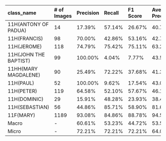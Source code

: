 | class_name            | # of Images   | Precision   | Recall   | F1 Score   | Average Precision   |
|:----------------------|:--------------|:------------|:---------|:-----------|:--------------------|
| 11H(ANTONY OF PADUA)  | 14            | 17.39%      | 57.14%   | 26.67%     | 40.78%              |
| 11H(FRANCIS)          | 98            | 70.00%      | 42.86%   | 53.16%     | 42.74%              |
| 11H(JEROME)           | 118           | 74.79%      | 75.42%   | 75.11%     | 63.29%              |
| 11H(JOHN THE BAPTIST) | 99            | 100.00%     | 4.04%    | 7.77%      | 43.50%              |
| 11HH(MARY MAGDALENE)  | 90            | 25.49%      | 72.22%   | 37.68%     | 41.33%              |
| 11H(PAUL)             | 52            | 100.00%     | 9.62%    | 17.54%     | 43.06%              |
| 11H(PETER)            | 119           | 64.58%      | 52.10%   | 57.67%     | 46.13%              |
| 11H(DOMINIC)          | 29            | 15.91%      | 48.28%   | 23.93%     | 38.43%              |
| 11H(SEBASTIAN)        | 56            | 44.86%      | 85.71%   | 58.90%     | 81.66%              |
| 11F(MARY)             | 1189          | 93.08%      | 84.86%   | 88.78%     | 94.54%              |
| Macro                 | -             | 60.61%      | 53.23%   | 44.72%     | 53.55%              |
| Micro                 | -             | 72.21%      | 72.21%   | 72.21%     | 64.01%              |